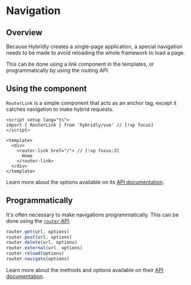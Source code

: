 # Navigation

## Overview

Because Hybridly creates a single-page application, a special navigation needs to be made to avoid reloading the whole framework to load a page.

This can be done using a link component in the templates, or programmatically by using the routing API.

## Using the component

`RouterLink` is a simple component that acts as an anchor tag, except it catches navigation to make hybrid requests.

```vue
<script setup lang="ts">
import { RouterLink } from 'hybridly/vue' // [!vp focus]
</script>

<template>
  <div>
    <router-link href="/"> // [!vp focus:3]
      Home
    </router-link>
  </div>
</template>
```

Learn more about the options available on its [API documentation](../api/components/router-link).

## Programmatically

It's often necessary to make navigations programmatically. This can be done using the [`router` API](../api/utils/router).

```ts
router.get(url, options)
router.post(url, options)
router.delete(url, options)
router.external(url, options)
router.reload(options)
router.navigate(options)
```

Learn more about the methods and options available on their [API documentation](../api/utils/router).
